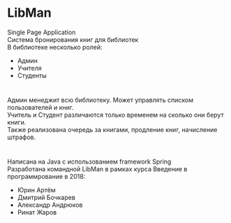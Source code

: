 # LibMan
Single Page Application<br> 
Cистема бронирования книг для библиотек <BR>
В библиотеке несколько ролей:
* Админ
* Учителя
* Студенты
#
Админ менеджит всю библиотеку. Может управлять списком пользователей и книг.<br>
Учитель и Студент различаются только временем на сколько они берут книги.<br>
Также реализована очередь за книгами, продление книг, начисление штрафов. 
#
Написана на Java с использованием framework Spring <br>
Разработана командной LibMan в рамках курса Введение в программрование в 2018:
* Юрин Артём
* Дмитрий Бочкарев
* Александр Андрюков
* Ринат Жаров
